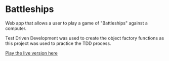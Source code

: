 # Battleships

Web app that allows a user to play a game of "Battleships" against a computer.

Test Driven Development was used to create the object factory functions as this project was used to practice the TDD process.

[Play the live version here](https://aderose.github.io/battleships)
